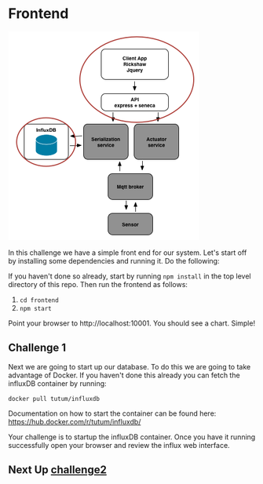 # Frontend

![image](../images/challenge1.png)

In this challenge we have a simple front end for our system. Let's start off by installing some dependencies and running it. Do the following:

If you haven't done so already, start by running `npm install` in the top level directory of this repo. Then run the frontend as follows:

1. `cd frontend`
2. `npm start`

Point your browser to http://localhost:10001. You should see a chart. Simple!

## Challenge 1
Next we are going to start up our database. To do this we are going to take advantage of Docker. If you haven't done this already you can fetch the influxDB container by running:

```
docker pull tutum/influxdb
```

Documentation on how to start the container can be found here: https://hub.docker.com/r/tutum/influxdb/

Your challenge is to startup the influxDB container. Once you have it running successfully open your browser and review the influx web interface.

## Next Up [challenge2](../challenge2/README.md)
